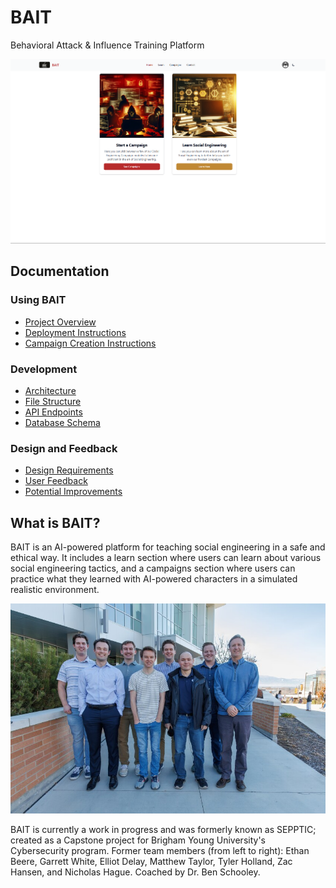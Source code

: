 # BAIT

Behavioral Attack & Influence Training Platform

![BAIT Homepage](Docs/Media/homepage.png)

## Documentation

### Using BAIT
- [Project Overview](Docs/Final%20Design%20Package/Overview.md)
- [Deployment Instructions](Docs/Final%20Design%20Package/Deployment%20Instructions.md)
- [Campaign Creation Instructions](Docs/Final%20Design%20Package/Campaign%20Creation%20Instructions.md)

### Development
- [Architecture](Docs/Final%20Design%20Package/Architecture.md)
- [File Structure](Docs/Final%20Design%20Package/FileStructure.md)
- [API Endpoints](Docs/Final%20Design%20Package/API%20Endpoints.md)
- [Database Schema](Docs/Final%20Design%20Package/ERD.md)

### Design and Feedback
- [Design Requirements](Docs/Final%20Design%20Package/Design%20Requirements.md)
- [User Feedback](Docs/Final%20Design%20Package/User%20Feedback.md)
- [Potential Improvements](Docs/Final%20Design%20Package/Potential%20Improvements.md)

## What is BAIT?

BAIT is an AI-powered platform for teaching social engineering in a safe and ethical way. It includes a learn section where users can learn about various social engineering tactics, and a campaigns section where users can practice what they learned with AI-powered characters in a simulated realistic environment.

![Capstone Team](Docs/Media/team.jpg)

BAIT is currently a work in progress and was formerly known as SEPPTIC; created as a Capstone project for Brigham Young University's Cybersecurity program. Former team members (from left to right): Ethan Beere, Garrett White, Elliot Delay, Matthew Taylor, Tyler Holland, Zac Hansen, and Nicholas Hague. Coached by Dr. Ben Schooley.
